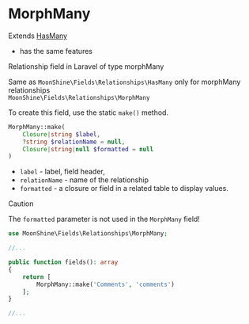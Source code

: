 # MorphMany

Extends [HasMany](/docs/{{version}}/fields/has_many)
* has the same features    

Relationship field in Laravel of type morphMany

Same as `MoonShine\Fields\Relationships\HasMany` only for morphMany relationships  
`MoonShine\Fields\Relationships\MorphMany`

To create this field, use the static `make()` method.

```php
MorphMany::make(
    Closure|string $label,
    ?string $relationName = null,
    Closure|string|null $formatted = null
)
```

- `label` - label, field header,
- `relationName` - name of the relationship
- `formatted` - a closure or field in a related table to display values.

> [!CAUTION]
> The `formatted` parameter is not used in the `MorphMany` field!

```php
use MoonShine\Fields\Relationships\MorphMany;

//...

public function fields(): array
{
    return [
        MorphMany::make('Comments', 'comments')
    ];
}

//...
```

